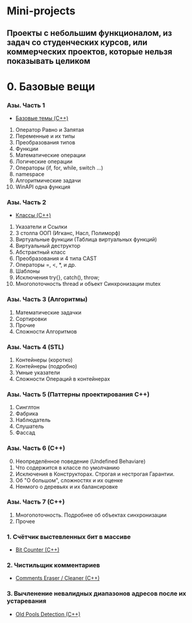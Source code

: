 # Mini-projects

## Проекты с небольшим функционалом, из задач со студенческих курсов, или коммерческих проектов, которые нельзя показывать целиком

# 0. Базовые вещи
### Азы. Часть 1
* [Базовые темы (C++)](https://github.com/knightrider17/mini-projects/tree/master/AllCppBaisics-6MainThings)

1. Оператор Равно и Запятая
2. Переменные и их типы
3. Преобразования типов
4. Функции
5. Математические операции
6. Логические операции
7. Операторы (if, for, while, switch ...)
8. namespace
9.  Алгоритмические задачи
10. WinAPI одна функция

### Азы. Часть 2
* [Классы (C++)](https://github.com/knightrider17/mini-projects/tree/master/AllAboutClasses)

1. Указатели и Ссылки
2. 3 столпа ООП (Игканс, Насл, Полиморф)
3. Виртуальные функции (Таблица виртуальных функций)
4. Виртуальный деструктор
5. Абстрактный класс
6. Преобразования и 4 типа CAST
7. Операторы =, <, *, и др.
8. Шаблоны
9. Исключения try{}, catch(), throw;
10. Многопоточность thread и объект Синхронизации mutex

### Азы. Часть 3 (Алгоритмы)
1. Математические задачки
2. Сортировки
3. Прочие
4. Сложности Алгоритмов

### Азы. Часть 4 (STL)
1. Контейнеры (коротко)
2. Контейнеры (подробно)
3. Умные указатели
4. Сложности Операций в контейнерах

### Азы. Часть 5 (Паттерны проектирования С++)
1. Синглтон
2. Фабрика
3. Наблюдатель
4. Слушатель
5. Фассад

### Азы. Часть 6 (С++)
0. Неопределённое поведение (Undefined Behaviare)
1. Что содержится в классе по умолчанию
2. Исключения в Конструкторах. Строгая и нестрогая Гарантии.
4. Об "О большом", сложностях и их оценке
5. Ненмого о деревьях и их балансировке

### Азы. Часть 7 (С++)
1. Многопоточность. Подробнее об объектах синхронизации
2. Прочее

### 1. Счётчик выстевленных бит в массиве
* [Bit Counter (C++)](https://github.com/knightrider17/mini-projects/tree/master/BitCounterConsApp)
### 2. Чистильщик комментариев
* [Comments Eraser / Cleaner (C++)](https://github.com/knightrider17/mini-projects/tree/master/%D0%A1ommentsCleanerConsApp)
### 3. Вычленение невалидных диапазонов адресов после их устаревания 
* [Old Pools Detection (C++)](https://github.com/knightrider17/PoolsTestConsApp)




